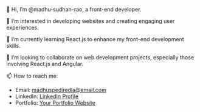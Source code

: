 👋 Hi, I’m @madhu-sudhan-rao, a front-end developer.

👀 I’m interested in developing websites and creating engaging user experiences.

🌱 I’m currently learning React.js to enhance my front-end development skills.

💞️ I’m looking to collaborate on web development projects, especially those involving React.js and Angular.

📫 How to reach me:
- Email: madhuspediredla@email.com
- LinkedIn: [LinkedIn Profile](https://www.linkedin.com/in/madhu-sudhan-rao-pediredla-18588a1a3/)
- Portfolio: [Your Portfolio Website](https://www.yourportfolio.com)
